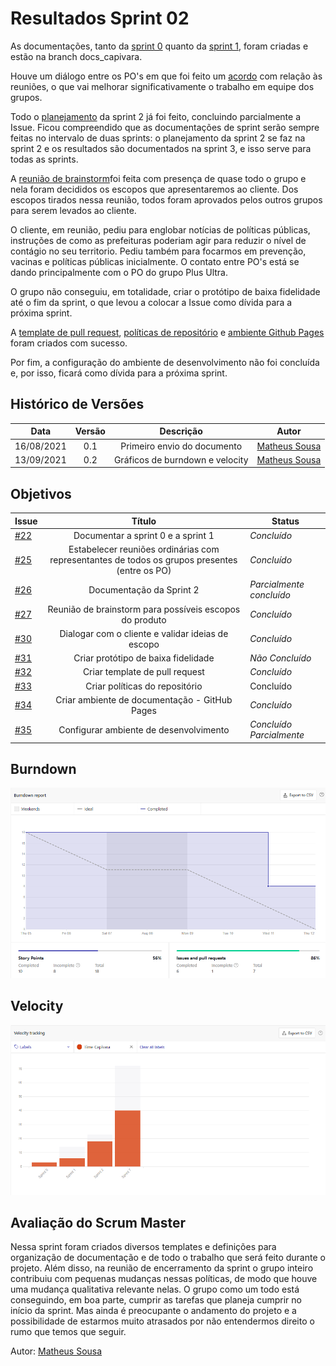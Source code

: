 # Resultados Sprint 02

As documentações, tanto da [sprint 0](https://github.com/fga-eps-mds/2021-1-Bot/tree/docs_capivara/gerencia/sprint0) quanto da
[sprint 1](https://github.com/fga-eps-mds/2021-1-Bot/tree/docs_capivara/gerencia/sprint1), foram criadas e estão na branch docs_capivara. 

Houve um diálogo entre os PO's em que foi feito um [acordo](https://github.com/fga-eps-mds/2021-1-Bot/issues/25#issuecomment-895951867) com relação às reuniões, 
o que vai melhorar significativamente o trabalho em equipe dos grupos.

Todo o [planejamento](https://github.com/fga-eps-mds/2021-1-Bot/blob/docs_capivara/gerencia/sprint2/planejamento.md) da sprint 2 já foi feito, concluindo parcialmente a Issue. Ficou compreendido
que as documentações de sprint serão sempre feitas no intervalo de duas sprints: o planejamento da sprint 2 se faz na sprint 2 e os resultados são documentados na sprint 3, e isso serve
para todas as sprints.

A [reunião de brainstorm](https://github.com/fga-eps-mds/2021-1-Bot/issues/27#issuecomment-893488277)foi feita com presença de
quase todo o grupo e nela foram decididos os escopos que apresentaremos ao cliente. Dos escopos tirados nessa reunião, todos foram aprovados pelos outros grupos para serem levados ao
cliente.

O cliente, em reunião, pediu para englobar notícias de políticas públicas, instruções de como as prefeituras poderiam agir para reduzir o nível de contágio no seu territorio.
Pediu também para focarmos em prevenção, vacinas e políticas públicas inicialmente. O contato entre PO's está se dando principalmente com o PO do grupo Plus Ultra.

O grupo não conseguiu, em totalidade, criar o protótipo de baixa fidelidade até o fim da sprint, o que levou a colocar a Issue como dívida para a próxima sprint.

A [template de pull request](https://github.com/fga-eps-mds/2021-1-Bot/blob/docs_capivara/.github/PR_TEMPLATE.md), [políticas de repositório](https://github.com/fga-eps-mds/2021-1-Bot/tree/docs_capivara/docs/politicas)
e [ambiente Github Pages](https://fga-eps-mds.github.io/2021-1-Bot/) foram criados com sucesso.

Por fim, a configuração do ambiente de desenvolvimento não foi concluída e, por isso, ficará como dívida para a próxima sprint.

## Histórico de Versões


| Data       | Versão | Descrição                      | Autor             |
| :--------: | :----: | :----------:                   | :---------------: |
| 16/08/2021 |    0.1   | Primeiro envio do documento | [Matheus Sousa](https://github.com/https://github.com/gatotabaco)|
| 13/09/2021 |    0.2   | Gráficos de burndown e velocity | [Matheus Sousa](https://github.com/https://github.com/gatotabaco)|

## Objetivos

| Issue |            Título            |         Status        | 
|-------|:----------------------------:|-----------------------|
| [#22](https://github.com/fga-eps-mds/2021-1-Bot/issues/22) | Documentar a sprint 0 e a sprint 1 | _Concluído_ |
| [#25](https://github.com/fga-eps-mds/2021-1-Bot/issues/25) | Estabelecer reuniões ordinárias com representantes de todos os grupos presentes (entre os PO) | _Concluído_ |
| [#26](https://github.com/fga-eps-mds/2021-1-Bot/issues/26) | Documentação da Sprint 2 | _Parcialmente concluído_ |
| [#27](https://github.com/fga-eps-mds/2021-1-Bot/issues/27) | Reunião de brainstorm para possíveis escopos do produto | _Concluído_ |
| [#30](https://github.com/fga-eps-mds/2021-1-Bot/issues/30) | Dialogar com o cliente e validar ideias de escopo | _Concluído_ |
| [#31](https://github.com/fga-eps-mds/2021-1-Bot/issues/31) | Criar protótipo de baixa fidelidade | _Não Concluído_ |
| [#32](https://github.com/fga-eps-mds/2021-1-Bot/issues/32) | Criar template de pull request | _Concluído_ |
| [#33](https://github.com/fga-eps-mds/2021-1-Bot/issues/33) | Criar políticas do repositório | Concluído |
| [#34](https://github.com/fga-eps-mds/2021-1-Bot/issues/34) | Criar ambiente de documentação - GitHub Pages | _Concluído_ |
| [#35](https://github.com/fga-eps-mds/2021-1-Bot/issues/35) | Configurar ambiente de desenvolvimento | _Concluído Parcialmente_ |

## Burndown

![](../assets/burndown_sprint2.png)

## Velocity

![](../assets/velocity_sprint2.png)


## Avaliação do Scrum Master

Nessa sprint foram criados diversos templates e definições para organização de documentação e de todo o trabalho que será feito durante o projeto. Além disso, na reunião de encerramento da 
sprint o grupo inteiro contribuiu com pequenas mudanças nessas políticas, de modo que houve uma mudança qualitativa relevante nelas. O grupo como um todo está conseguindo, em boa parte, cumprir
as tarefas que planeja cumprir no início da sprint. Mas ainda é preocupante o andamento do projeto e a possibilidade de estarmos muito atrasados por não entendermos direito o rumo que temos que seguir.

Autor: [Matheus Sousa](https://github.com/gatotabaco)
